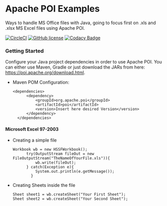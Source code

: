
# Apache POI Examples
Ways to handle MS Office files with Java, going to focus first on .xls and .xlsx MS Excel files using Apache POI.

[![CircleCI](https://img.shields.io/circleci/project/github/jameshell/apachePoiExamples.svg)](https://circleci.com/gh/jameshell/apachePoiExamples) [![GitHub license](https://img.shields.io/github/license/mashape/apistatus.svg)](https://github.com/jameshell/apachePoiExamples) [![Codacy Badge](https://api.codacy.com/project/badge/Grade/471df0437bf2478fb9e857f1085b7b64)](https://www.codacy.com/app/jameshell/apachePoiExamples?utm_source=github.com&amp;utm_medium=referral&amp;utm_content=jameshell/apachePoiExamples&amp;utm_campaign=Badge_Grade)
### Getting Started
Configure your Java project dependencies in order to use Apache POI. You can either use Maven, Gradle or just download the JARs from here: https://poi.apache.org/download.html.

- Maven POM Configuration:

  ```
  <dependencies>
        <dependency>
            <groupId>org.apache.poi</groupId>
            <artifactId>poi</artifactId>
            <version>Insert here desired Version</version>
        </dependency>
    </dependencies>
  ```

#### Microsoft Excel 97-2003
- Creating a simple file

  ```
  Workbook wb = new HSSFWorkbook(); 
        try(OutputStream fileOut = new FileOutputStream("TheNameOfYourFile.xls")){
            wb.write(fileOut);  
        } catch(Exception e){
            System.out.println(e.getMessage());
          }   
  ```
  
- Creating Sheets inside the file
  ```
  Sheet sheet1 = wb.createSheet("Your First Sheet");  
  Sheet sheet2 = wb.createSheet("Your Second Sheet");  
  ```
